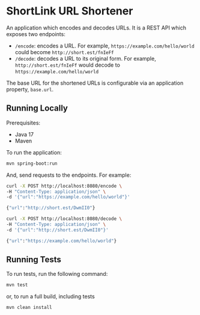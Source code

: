# ShortLink URL Shortener

An application which encodes and decodes URLs. It is a REST API which exposes two endpoints:

- `/encode`: encodes a URL. For example, `https://example.com/hello/world` could become `http://short.est/fnIeFf`
- `/decode`: decodes a URL to its original form. For example, `http://short.est/fnIeFf` would decode
  to `https://example.com/hello/world`

The base URL for the shortened URLs is configurable via an application property, `base.url`.

## Running Locally

Prerequisites:

- Java 17
- Maven

To run the application:

```sh
mvn spring-boot:run
```

And, send requests to the endpoints. For example:

```sh
curl -X POST http://localhost:8080/encode \
-H "Content-Type: application/json" \
-d '{"url":"https://example.com/hello/world"}'

{"url":"http://short.est/DwmII0"}
```

```sh
curl -X POST http://localhost:8080/decode \
-H "Content-Type: application/json" \
-d '{"url":"http://short.est/DwmII0"}'

{"url":"https://example.com/hello/world"}
```

## Running Tests

To run tests, run the following command:

```sh
mvn test
```

or, to run a full build, including tests

```sh
mvn clean install
```